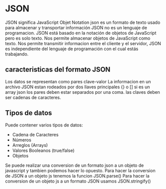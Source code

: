 # JSON

JSON significa JavaScript Objet Notation
json es un formato de texto usado
para almacenar y transportar información
JSON no es un lenguaje de programacion.
JSON está basado en la notación de objetos
de JavaScript pero es solo texto.
Nos permite almacenar objetos de
JavaScript como texto.
Nos permite transmitir informacion entre
el cliente y el servidor,
JSON es independiente del lenguaje de
programación con el cual estás trabajando.

## caracteristicas del formato JSON

Los datos se representan como pares clave-valor
La informacion en un archivo JSON estan rodeados
por dos llaves principales {} o [] si es un array json
los pares deben estar separados por una coma.
las claves deben ser cadenas de caracteres.

## Tipos de datos

Puede contener varios tipos de datos:

- Cadena de Caracteres
- Números
- Arreglos (Arrays)
- Valores Booleanos (true/false)
- Objetos

Se puede realizar una conversion de un formato
json a un objeto de javascript y tambien podemos
hacer lo opuesto.
Para hacer la conversion de JSON a un objeto js
tenemos la funcion JSON.parse()
Para hacer la conversion de un objeto js a un
formato JSON usamos JSON.stringify()
